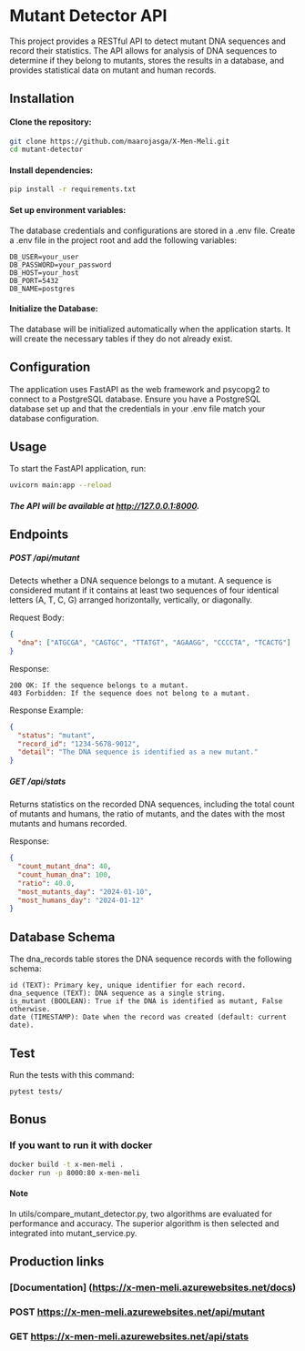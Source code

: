 # Mutant Detector API

This project provides a RESTful API to detect mutant DNA sequences and record their statistics. The API allows for analysis of DNA sequences to determine if they belong to mutants, stores the results in a database, and provides statistical data on mutant and human records.

## Installation
#### Clone the repository:
``` bash
git clone https://github.com/maarojasga/X-Men-Meli.git
cd mutant-detector
```

#### Install dependencies:
```  bash
pip install -r requirements.txt
``` 

#### Set up environment variables:
The database credentials and configurations are stored in a .env file. Create a .env file in the project root and add the following variables:

``` 
DB_USER=your_user
DB_PASSWORD=your_password
DB_HOST=your_host
DB_PORT=5432
DB_NAME=postgres
``` 

#### Initialize the Database:
The database will be initialized automatically when the application starts. It will create the necessary tables if they do not already exist.

## Configuration
The application uses FastAPI as the web framework and psycopg2 to connect to a PostgreSQL database. Ensure you have a PostgreSQL database set up and that the credentials in your .env file match your database configuration.

## Usage
To start the FastAPI application, run:

``` bash
uvicorn main:app --reload
``` 

##### The API will be available at http://127.0.0.1:8000.

## Endpoints

##### POST /api/mutant
Detects whether a DNA sequence belongs to a mutant. A sequence is considered mutant if it contains at least two sequences of four identical letters (A, T, C, G) arranged horizontally, vertically, or diagonally.

Request Body:
``` json
{
  "dna": ["ATGCGA", "CAGTGC", "TTATGT", "AGAAGG", "CCCCTA", "TCACTG"]
}
```

Response:
```
200 OK: If the sequence belongs to a mutant.
403 Forbidden: If the sequence does not belong to a mutant.
```
Response Example:
``` json
{
  "status": "mutant",
  "record_id": "1234-5678-9012",
  "detail": "The DNA sequence is identified as a new mutant."
}
```

##### GET /api/stats
Returns statistics on the recorded DNA sequences, including the total count of mutants and humans, the ratio of mutants, and the dates with the most mutants and humans recorded.

Response:
``` json
{
  "count_mutant_dna": 40,
  "count_human_dna": 100,
  "ratio": 40.0,
  "most_mutants_day": "2024-01-10",
  "most_humans_day": "2024-01-12"
}
```

## Database Schema
The dna_records table stores the DNA sequence records with the following schema:

```
id (TEXT): Primary key, unique identifier for each record.
dna_sequence (TEXT): DNA sequence as a single string.
is_mutant (BOOLEAN): True if the DNA is identified as mutant, False otherwise.
date (TIMESTAMP): Date when the record was created (default: current date).
```

## Test
Run the tests with this command:
```
pytest tests/
```


## Bonus
### If you want to run it with docker
``` bash
docker build -t x-men-meli .
docker run -p 8000:80 x-men-meli
```

#### Note
In utils/compare_mutant_detector.py, two algorithms are evaluated for performance and accuracy. The superior algorithm is then selected and integrated into mutant_service.py.

## Production links
### [Documentation] (https://x-men-meli.azurewebsites.net/docs)

### POST https://x-men-meli.azurewebsites.net/api/mutant

### GET https://x-men-meli.azurewebsites.net/api/stats


